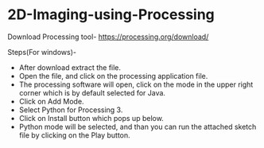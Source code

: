 # 2D-Imaging-using-Processing

Download Processing tool-
https://processing.org/download/

Steps(For windows)-
- After download extract the file.
- Open the file, and click on the processing application file.
- The processing software will open, click on the mode in the upper right corner which is by default selected for Java.
- Click on Add Mode.
- Select Python for Processing 3.
- Click on Install button which pops up below.
- Python mode will be selected, and than you can run the attached sketch file by clicking on the Play button.
